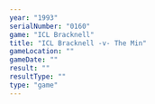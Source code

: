 ```yaml
---
year: "1993"
serialNumber: "0160" 
game: "ICL Bracknell"
title: "ICL Bracknell -v- The Min"
gameLocation: ""
gameDate: ""
result: ""
resultType: ""
type: "game"
---
```


